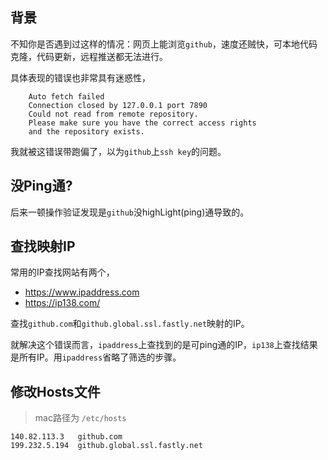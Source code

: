 ## 背景
不知你是否遇到过这样的情况：网页上能浏览`github`，速度还贼快，可本地代码克隆，代码更新，远程推送都无法进行。

具体表现的错误也非常具有迷惑性，
```shell
	Auto fetch failed
    Connection closed by 127.0.0.1 port 7890
    Could not read from remote repository.
    Please make sure you have the correct access rights
    and the repository exists.
```
我就被这错误带跑偏了，以为`github`上`ssh key`的问题。

## 没Ping通?
后来一顿操作验证发现是`github`没highLight(ping)通导致的。

## 查找映射IP
常用的IP查找网站有两个，
* https://www.ipaddress.com
* https://ip138.com/

查找`github.com`和`github.global.ssl.fastly.net`映射的IP。

就解决这个错误而言，`ipaddress`上查找到的是可ping通的IP，`ip138`上查找结果是所有IP。用`ipaddress`省略了筛选的步骤。

## 修改Hosts文件
> mac路径为 `/etc/hosts`
```shell
140.82.113.3   github.com
199.232.5.194  github.global.ssl.fastly.net
```